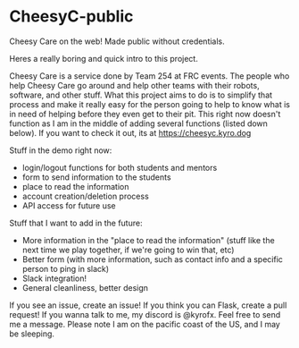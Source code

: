 # CheesyC-public
Cheesy Care on the web! Made public without credentials.

Heres a really boring and quick intro to this project.

Cheesy Care is a service done by Team 254 at FRC events. 
The people who help Cheesy Care go around and help other teams with their robots, software, and other stuff. 
What this project aims to do is to simplify that process and make it really easy for the person going to help to know what is in need of helping before they even get to their pit. 
This right now doesn't function as I am in the middle of adding several functions (listed down below). If you want to check it out, its at https://cheesyc.kyro.dog 

Stuff in the demo right now:
* login/logout functions for both students and mentors
* form to send information to the students
* place to read the information
* account creation/deletion process
* API access for future use

Stuff that I want to add in the future:
* More information in the "place to read the information" (stuff like the next time we play together, if we're going to win that, etc)
* Better form (with more information, such as contact info and a specific person to ping in slack)
* Slack integration! 
* General cleanliness, better design

If you see an issue, create an issue! If you think you can Flask, create a pull request! If you wanna talk to me, my discord is @kyrofx. Feel free to send me a message. 
Please note I am on the pacific coast of the US, and I may be sleeping. 
